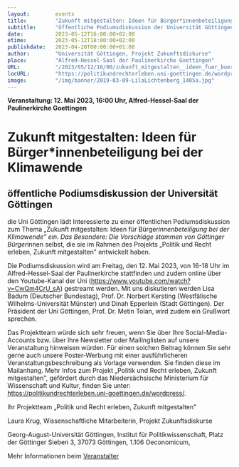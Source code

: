 ```yaml
---
layout:        events
title:         "Zukunft mitgestalten: Ideen für Bürger*innenbeteiligung bei der Klimawende"
subtitle:      "öffentliche Podiumsdiskussion der Universität Göttingen"
date:          2023-05-12T16:00:00+02:00
etime:         2023-05-12T18:00:00+02:00
publishdate:   2023-04-20T00:00:00+01:00
author:        "Universität Göttingen, Projekt Zukunftsdiskurse"
place:         "Alfred-Hessel-Saal der Paulinerkirche Goettingen"
URL:           "/2023/05/12/16/00/zukunft_mitgestalten__ideen_fuer_buergerinnenbeteiligung_bei_der_klimawende"
locURL:        "https://politikundrechterleben.uni-goettingen.de/wordpress/"
image:         "/img/banner/2019-03-09-LilaLichtenberg_1405a.jpg"
---
```


**Veranstaltung: 12. Mai 2023, 16:00 Uhr, Alfred-Hessel-Saal der Paulinerkirche Goettingen**

Zukunft mitgestalten: Ideen für Bürger*innenbeteiligung bei der Klimawende
===========

öffentliche Podiumsdiskussion der Universität Göttingen
-----------
die Uni Göttingen lädt Interessierte zu einer öffentlichen Podiumsdiskussion zum Thema „Zukunft mitgestalten: Ideen für Bürger*innenbeteiligung bei der Klimawende" ein. Das Besondere: Die Vorschläge stammen von Göttinger Bürger*innen selbst, die sie im Rahmen des Projekts „Politik und Recht erleben, Zukunft mitgestalten" entwickelt haben.

Die Podiumsdiskussion wird am Freitag, den 12. Mai 2023, von 16-18 Uhr im Alfred-Hessel-Saal der Paulinerkirche stattfinden und zudem online über den Youtube-Kanal der Uni (https://www.youtube.com/watch?v=CwQm4CrU_sA) gestreamt werden. Mit uns diskutieren werden Lisa Badum (Deutscher Bundestag), Prof. Dr. Norbert Kersting (Westfälische Wilhelms-Universität Münster) und Dinah Epperlein (Stadt Göttingen). Der Präsident der Uni Göttingen, Prof. Dr. Metin Tolan, wird zudem ein Grußwort sprechen.

Das Projektteam würde sich sehr freuen, wenn Sie über Ihre Social-Media-Accounts bzw. über Ihre Newsletter oder Mailinglisten auf unsere Veranstaltung hinweisen würden. Für einen solchen Beitrag können Sie sehr gerne auch unsere Poster-Werbung mit einer ausführlicheren Veranstaltungsbeschreibung als Vorlage verwenden. Sie finden diese im Mailanhang. Mehr Infos zum Projekt „Politik und Recht erleben, Zukunft mitgestalten", gefördert durch das Niedersächsische Ministerium für Wissenschaft und Kultur, finden Sie unter: https://politikundrechterleben.uni-goettingen.de/wordpress/.

Ihr Projektteam „Politik und Recht erleben, Zukunft mitgestalten"

Laura Krug,
Wissenschaftliche Mitarbeiterin, 
Projekt Zukunftsdiskurse

Georg-August-Universität Göttingen,
Institut für Politikwissenschaft,
Platz der Göttinger Sieben 3,
37073 Göttingen,
1.106   Oeconomicum,

Mehr Informationen beim [Veranstalter](https://politikundrechterleben.uni-goettingen.de/wordpress/)
